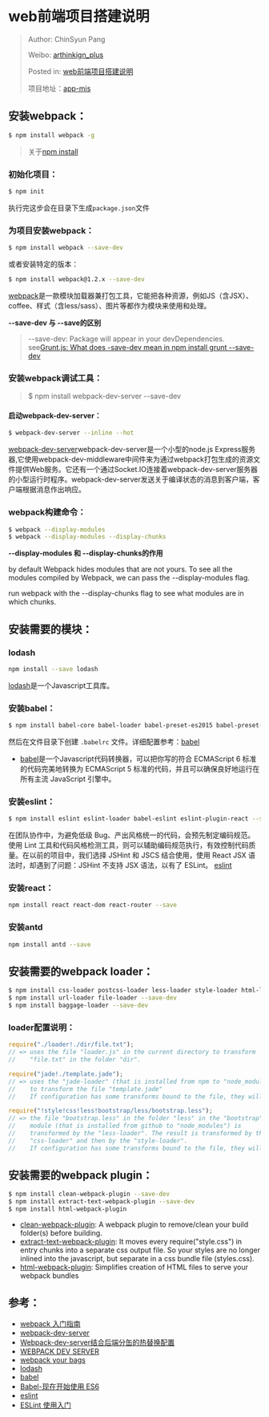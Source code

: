 # web前端项目搭建说明

> Author: ChinSyun Pang
>
> Weibo: [arthinkign_plus](http://weibo.com/arthinkingplus)
>
> Posted in: [web前端项目搭建说明](http://www.itzhai.com/web-project-setup-introduction-html.html)
>
> 项目地址：[app-mis](https://github.com/highpay-zoom/app-mis)

## 安装webpack：

```bash
$ npm install webpack -g
```

> 关于[npm install](https://docs.npmjs.com/)

### 初始化项目：

```bash
$ npm init
```

执行完这步会在目录下生成`package.json`文件


### 为项目安装webpack：

```bash
$ npm install webpack --save-dev
```

或者安装特定的版本：

```bash
$ npm install webpack@1.2.x --save-dev
```

[webpack](https://webpack.github.io/)是一款模块加载器兼打包工具，它能把各种资源，例如JS（含JSX）、coffee、样式（含less/sass）、图片等都作为模块来使用和处理。

**--save-dev 与 --save的区别**
> --save-dev: Package will appear in your devDependencies.
> see[Grunt.js: What does -save-dev mean in npm install grunt --save-dev](http://stackoverflow.com/questions/19223051/grunt-js-what-does-save-dev-mean-in-npm-install-grunt-save-dev)

### 安装webpack调试工具：

> $ npm install webpack-dev-server --save-dev

#### 启动webpack-dev-server：

```bash
$ webpack-dev-server --inline --hot
```

[webpack-dev-server](https://webpack.github.io/docs/webpack-dev-server.html)webpack-dev-server是一个小型的node.js Express服务器,它使用webpack-dev-middleware中间件来为通过webpack打包生成的资源文件提供Web服务。它还有一个通过Socket.IO连接着webpack-dev-server服务器的小型运行时程序。webpack-dev-server发送关于编译状态的消息到客户端，客户端根据消息作出响应。

### webpack构建命令：

```bash
$ webpack --display-modules
$ webpack --display-modules --display-chunks
```

**--display-modules 和 --display-chunks的作用**

by default Webpack hides modules that are not yours. To see all the modules compiled by Webpack, we can pass the --display-modules flag.

run webpack with the --display-chunks flag to see what modules are in which chunks.

## 安装需要的模块：

### lodash

```bash
npm install --save lodash
```

[lodash](https://lodash.com/)是一个Javascript工具库。

### 安装babel：

```bash
$ npm install babel-core babel-loader babel-preset-es2015 babel-preset-react babel-preset-stage-2 --save-dev
```

然后在文件目录下创建 `.babelrc` 文件。详细配置参考：[babel](https://babeljs.io/)

* [babel](https://babeljs.io/)是一个Javascript代码转换器，可以把你写的符合 ECMAScript 6 标准的代码完美地转换为 ECMAScript 5 标准的代码，并且可以确保良好地运行在所有主流 JavaScript 引擎中。

### 安装eslint：

```bash
$ npm install eslint eslint-loader babel-eslint eslint-plugin-react --save-dev
```

在团队协作中，为避免低级 Bug、产出风格统一的代码，会预先制定编码规范。使用 Lint 工具和代码风格检测工具，则可以辅助编码规范执行，有效控制代码质量。在以前的项目中，我们选择 JSHint 和 JSCS 结合使用，使用 React JSX 语法时，却遇到了问题：JSHint 不支持 JSX 语法，以有了 ESLint。
[eslint](http://eslint.org/)

### 安装react：

```bash
npm install react react-dom react-router --save
```

### 安装antd

```bash
npm install antd --save
```

## 安装需要的webpack loader：

```bash
$ npm install css-loader postcss-loader less-loader style-loader html-loader sass-loader node-sass --save-dev
$ npm install url-loader file-loader --save-dev
$ npm install baggage-loader --save-dev
```

### loader配置说明：

```javascript
require("./loader!./dir/file.txt");
// => uses the file "loader.js" in the current directory to transform
//    "file.txt" in the folder "dir".

require("jade!./template.jade");
// => uses the "jade-loader" (that is installed from npm to "node_modules")
//    to transform the file "template.jade"
//    If configuration has some transforms bound to the file, they will still be applied.

require("!style!css!less!bootstrap/less/bootstrap.less");
// => the file "bootstrap.less" in the folder "less" in the "bootstrap"
//    module (that is installed from github to "node_modules") is
//    transformed by the "less-loader". The result is transformed by the
//    "css-loader" and then by the "style-loader".
//    If configuration has some transforms bound to the file, they will not be applied.
```


## 安装需要的webpack plugin：

```bash
$ npm install clean-webpack-plugin --save-dev
$ npm install extract-text-webpack-plugin --save-dev
$ npm install html-webpack-plugin
```

* [clean-webpack-plugin](https://github.com/johnagan/clean-webpack-plugin): A webpack plugin to remove/clean your build folder(s) before building.
* [extract-text-webpack-plugin](https://github.com/webpack/extract-text-webpack-plugin): It moves every require("style.css") in entry chunks into a separate css output file. So your styles are no longer inlined into the javascript, but separate in a css bundle file (styles.css).
* [html-webpack-plugin](https://github.com/ampedandwired/html-webpack-plugin): Simplifies creation of HTML files to serve your webpack bundles


## 参考：

* [webpack 入门指南](http://www.cnblogs.com/vajoy/p/4650467.html)
* [webpack-dev-server](https://webpack.github.io/docs/webpack-dev-server.html)
* [Webpack-dev-server结合后端分缶的热替换配置](http://www.jianshu.com/p/8adf4c2bfa51)
* [WEBPACK DEV SERVER](http://www.jianshu.com/p/941bfaf13be1)
* [webpack your bags](http://blog.madewithlove.be/post/webpack-your-bags/)
* [lodash](https://lodash.com/)
* [babel](https://babeljs.io/)
* [Babel-现在开始使用 ES6](http://www.cnblogs.com/whitewolf/p/4357916.html)
* [eslint](http://eslint.org/)
* [ESLint 使用入门](http://www.tuicool.com/articles/7JZZJzn)
